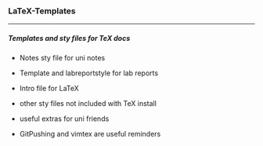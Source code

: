### LaTeX-Templates

---

##### Templates and sty files for TeX docs

* Notes sty file for uni notes

* Template and labreportstyle for lab reports

* Intro file for LaTeX

* other sty files not included with TeX install

* useful extras for uni friends

* GitPushing and vimtex are useful reminders
